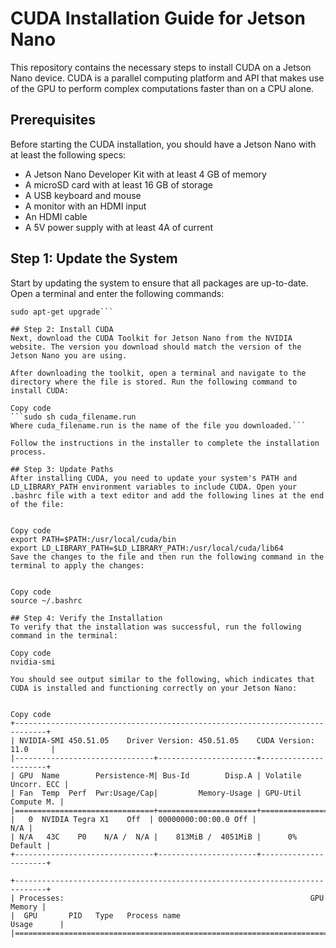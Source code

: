 # CUDA Installation Guide for Jetson Nano
This repository contains the necessary steps to install CUDA on a Jetson Nano device. CUDA is a parallel computing platform and API that makes use of the GPU to perform complex computations faster than on a CPU alone.

## Prerequisites
Before starting the CUDA installation, you should have a Jetson Nano with at least the following specs:

* A Jetson Nano Developer Kit with at least 4 GB of memory
* A microSD card with at least 16 GB of storage
* A USB keyboard and mouse
* A monitor with an HDMI input
* An HDMI cable
* A 5V power supply with at least 4A of current

## Step 1: Update the System
Start by updating the system to ensure that all packages are up-to-date. Open a terminal and enter the following commands:



```sudo apt-get update
sudo apt-get upgrade```

## Step 2: Install CUDA
Next, download the CUDA Toolkit for Jetson Nano from the NVIDIA website. The version you download should match the version of the Jetson Nano you are using.

After downloading the toolkit, open a terminal and navigate to the directory where the file is stored. Run the following command to install CUDA:

Copy code
```sudo sh cuda_filename.run
Where cuda_filename.run is the name of the file you downloaded.```

Follow the instructions in the installer to complete the installation process.

## Step 3: Update Paths
After installing CUDA, you need to update your system's PATH and LD_LIBRARY_PATH environment variables to include CUDA. Open your .bashrc file with a text editor and add the following lines at the end of the file:


Copy code
export PATH=$PATH:/usr/local/cuda/bin
export LD_LIBRARY_PATH=$LD_LIBRARY_PATH:/usr/local/cuda/lib64
Save the changes to the file and then run the following command in the terminal to apply the changes:


Copy code
source ~/.bashrc

## Step 4: Verify the Installation
To verify that the installation was successful, run the following command in the terminal:

Copy code
nvidia-smi

You should see output similar to the following, which indicates that CUDA is installed and functioning correctly on your Jetson Nano:


Copy code
+-----------------------------------------------------------------------------+
| NVIDIA-SMI 450.51.05    Driver Version: 450.51.05    CUDA Version: 11.0     |
|-------------------------------+----------------------+----------------------+
| GPU  Name        Persistence-M| Bus-Id        Disp.A | Volatile Uncorr. ECC |
| Fan  Temp  Perf  Pwr:Usage/Cap|         Memory-Usage | GPU-Util  Compute M. |
|===============================+======================+======================|
|   0  NVIDIA Tegra X1    Off  | 00000000:00:00.0 Off |                  N/A |
| N/A   43C    P0    N/A /  N/A |    813MiB /  4051MiB |      0%      Default |
+-------------------------------+----------------------+----------------------+

+-----------------------------------------------------------------------------+
| Processes:                                                       GPU Memory |
|  GPU       PID   Type   Process name                             Usage      |
|=============================================================================|
